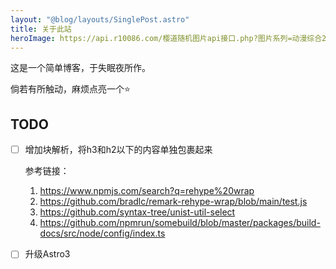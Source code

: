 ```yaml
---
layout: "@blog/layouts/SinglePost.astro"
title: 关于此站
heroImage: https://api.r10086.com/樱道随机图片api接口.php?图片系列=动漫综合2
---
```


这是一个简单博客，于失眠夜所作。

倘若有所触动，麻烦点亮一个⭐

## TODO 

- [ ] 增加块解析，将h3和h2以下的内容单独包裹起来
    
    参考链接：
    
    1. https://www.npmjs.com/search?q=rehype%20wrap
    2. https://github.com/bradlc/remark-rehype-wrap/blob/main/test.js
    3. https://github.com/syntax-tree/unist-util-select
    4. https://github.com/npmrun/somebuild/blob/master/packages/build-docs/src/node/config/index.ts

- [ ] 升级Astro3